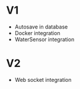 # V1
- Autosave in database
- Docker integration
- WaterSensor integration

# V2
- Web socket integration